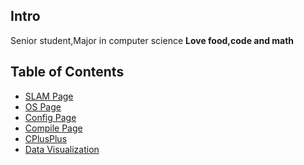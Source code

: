 <!-- TITLE: Home -->
<!-- SUBTITLE: sean wiki -->

## Intro
Senior student,Major in computer science
**Love food,code and math**

## Table of Contents

* [SLAM Page](http://seanshum.cn:3001/slam)
* [OS Page](http://seanshum.cn:3001/os)
* [Config Page](http://seanshum.cn:3001/config-page)
* [Compile Page](http://seanshum.cn:3001/compile)
* [CPlusPlus](http://seanshum.cn:3001/cplusplus)
* [Data Visualization](http://seanshum.cn:3001/data-visualization)
